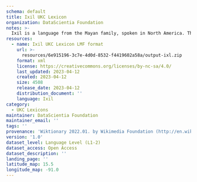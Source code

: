 ```yaml
---
schema: default
title: Ixil UKC Lexicon
organization: DataScientia Foundation
notes: >-
  Ixil is a language from the Mayan family, spoken in North America. The UKC Lexicon of Ixil is represented as a lexico-semantic network. It consists of words, word senses, synsets, as well as sense-level and synset-level relationships.
resources:
  - name: Ixil UKC Lexicon LMF format
    url: >-
      resources/6e915196-3c7e-4d0d-8532-f4419602a58a/output-ixl.zip
    format: xml
    license: https://creativecommons.org/licenses/by-nc-sa/4.0/
    last_updated: 2023-04-12
    created: 2023-04-12
    size: 4508
    release_date: 2023-04-12
    distribution_document: ''
    language: Ixil
category:
  - UKC Lexicons
maintainer: DataScientia Foundation
maintainer_email: ''
tags: ''
provenance: 'Wiktionary 2022.01. by Wikimedia Foundation (http://en.wiktionary.org); CogNet 2.1 by Khuyagbaatar Batsuren, National University of Mongolia (http://cognet.ukc.disi.unitn.it); Native Languages of the Americas 2021.11. by Laura Redish and Orrin Lewis (http://www.native-languages.org); Princeton WordNet 2.1 by Princeton University (https://wordnet.princeton.edu)'
version: '1.0'
dataset_level: Language Level (L1-2)
dataset_access: Open Access
dataset_description: ''
landing_page: ''
latitude_map: 15.5
longitude_map: -91.0
---
```

